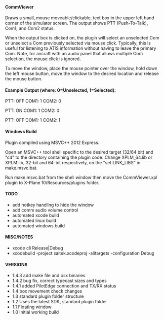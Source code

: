 #### CommViewer
Draws a small, mouse moveable/clickable, text box in the upper left hand corner
of the simulator screen. The output shows PTT (Push-To-Talk), Com1, and Com2 status.

When the output box is clicked on, the plugin will select an unselected Com
or unselect a Com previously selected via mouse click. Typically, this is useful
for listening to ATIS information without having to leave the primary Com. Note,
for aircraft with an audio panel that allows multiple Com selection, the mouse
click is ignored.

To move the window, place the mouse pointer over the window, hold down the
left mouse button, move the window to the desired location and release the
mouse button.


#### Example Output (where: 0=Unselected, 1=Selected):

PTT: OFF   COM1: 1   COM2: 0

PTT: ON   COM1: 1   COM2: 0

PTT: OFF   COM1: 1   COM2: 1


#### Windows Build
Plugin compiled using MSVC++ 2012 Express.

Open an MSVC++ tool shell specific to the desired target (32/64 bit) and "cd"
to the directory containing the plugin code. Change XPLM_64.lib or XPLM.lib,
32-bit and 64-bit respectively, on the "set LINK_LIBS" in make.msvc.bat.

Run make.msvc.bat from the shell window then move the CommViewer.xpl plugin to
X-Plane 10/Resources/plugins folder.


#### TODO
- add hotkey handling to hide the window
- add comm audio volume control
- automated xcode build
- automated linux build
- automated windows build


#### MISC/NOTES
- xcode cli  Release|Debug
- xcodebuild -project saitek.xcodeproj -alltargets -configuration Debug

#### VERSIONS
- 1.4.3 add make file and osx binaries
- 1.4.2 bug fix, correct typecast sizes and types
- 1.4.1 added PilotEdge connection and TX/RX status
- 1.4 box movement check changes
- 1.3 standard plugin folder structure
- 1.2 Uses the latest SDK, standard plugin folder
- 1.1 Floating window
- 1.0 Initial working build
